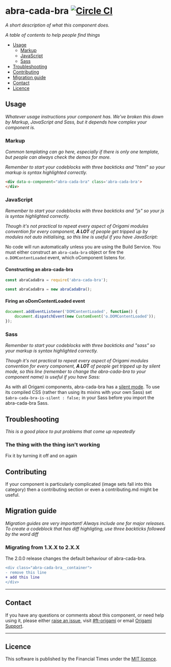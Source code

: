 abra-cada-bra [![Circle CI](https://circleci.com/gh/Financial-Times/abra-cada-bra/tree/master.svg?style=svg)](https://circleci.com/gh/Financial-Times/abra-cada-bra/tree/master)
=================

_A short description of what this component does._


_A table of contents to help people find things_

- [Usage](#usage)
	- [Markup](#markup)
	- [JavaScript](#javascript)
	- [Sass](#sass)
- [Troubleshooting](#troubleshooting)
- [Contributing](#contributing)
- [Migration guide](#migration-guide)
- [Contact](#contact)
- [Licence](#licence)

## Usage
_Whatever usage instructions your component has. We've broken this down by Markup, JavaScript and Sass, but it depends how complex your component is._

### Markup

_Common templating can go here, especially if there is only one template, but people can always check the demos for more._

_Remember to start your codeblocks with three backticks and "html" so your markup is syntax highlighted correctly._

```html
<div data-o-component="abra-cada-bra" class='abra-cada-bra'>
</div>
```

### JavaScript
_Remember to start your codeblocks with three backticks and "js" so your js is syntax highlighted correctly._

_Though it's not practical to repeat every aspect of Origami modules convention for every component, **A LOT** of people get tripped up by modules not auto initialising, so this line is useful if you have JavaScript:_

No code will run automatically unless you are using the Build Service.
You must either construct an `abra-cada-bra` object or fire the `o.DOMContentLoaded` event, which oComponent listens for.

#### Constructing an abra-cada-bra

```js
const abraCadaBra = require('abra-cada-bra');

const abraCadaBra = new abraCadaBra();
```

#### Firing an oDomContentLoaded event

```js
document.addEventListener('DOMContentLoaded', function() {
	document.dispatchEvent(new CustomEvent('o.DOMContentLoaded'));
});
```

### Sass
_Remember to start your codeblocks with three backticks and "sass" so your markup is syntax highlighted correctly._

_Though it's not practical to repeat every aspect of Origami modules convention for every component, **A LOT** of people get tripped up by silent mode, so this line (remember to change the abra-cada-bra to your component name) is useful if you have Sass:_

As with all Origami components, abra-cada-bra has a [silent mode](http://origami.ft.com/docs/syntax/scss/#silent-styles). To use its compiled CSS (rather than using its mixins with your own Sass) set `$abra-cada-bra-is-silent : false;` in your Sass before you import the abra-cada-bra Sass.

## Troubleshooting
_This is a good place to put problems that come up repeatedly_

### The thing with the thing isn't working
Fix it by turning it off and on again

## Contributing
If your component is particularly complicated (image sets fall into this category) then a contributing section or even a contributing.md might be useful.


## Migration guide
_Migration guides are very important! Always include one for major releases. To create a codeblock that has diff highligting, use three backticks followed by the word diff_

### Migrating from 1.X.X to 2.X.X

The 2.0.0 release changes the default behaviour of abra-cada-bra.

```diff
<div class="abra-cada-bra__container">
- remove this line
+ add this line
</div>
```

---

## Contact

If you have any questions or comments about this component, or need help using it, please either [raise an issue](https://github.com/Financial-Times/abra-cada-bra/issues), visit [#ft-origami](https://financialtimes.slack.com/messages/ft-origami/) or email [Origami Support](mailto:origami-support@ft.com).

----

## Licence

This software is published by the Financial Times under the [MIT licence](http://opensource.org/licenses/MIT).